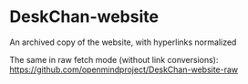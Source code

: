 # DeskChan-website
An archived copy of the website, with hyperlinks normalized

The same in raw fetch mode (without link conversions): https://github.com/openmindproject/DeskChan-website-raw
